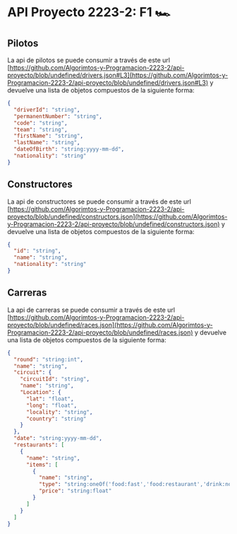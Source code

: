 # API Proyecto 2223-2: F1 🏎️

## Pilotos

La api de pilotos se puede consumir a través de este url [https://github.com/Algorimtos-y-Programacion-2223-2/api-proyecto/blob/undefined/drivers.json#L3](https://github.com/Algorimtos-y-Programacion-2223-2/api-proyecto/blob/undefined/drivers.json#L3) y devuelve una lista de objetos compuestos de la siguiente forma:

```json
{
  "driverId": "string",
  "permanentNumber": "string",
  "code": "string",
  "team": "string",
  "firstName": "string",
  "lastName": "string",
  "dateOfBirth": "string:yyyy-mm-dd",
  "nationality": "string"
}
```

## Constructores

La api de constructores se puede consumir a través de este url [https://github.com/Algorimtos-y-Programacion-2223-2/api-proyecto/blob/undefined/constructors.json](https://github.com/Algorimtos-y-Programacion-2223-2/api-proyecto/blob/undefined/constructors.json) y devuelve una lista de objetos compuestos de la siguiente forma:

```json
{
  "id": "string",
  "name": "string",
  "nationality": "string"
}
```

## Carreras

La api de carreras se puede consumir a través de este url [https://github.com/Algorimtos-y-Programacion-2223-2/api-proyecto/blob/undefined/races.json](https://github.com/Algorimtos-y-Programacion-2223-2/api-proyecto/blob/undefined/races.json) y devuelve una lista de objetos compuestos de la siguiente forma:

```json
{
  "round": "string:int",
  "name": "string",
  "circuit": {
    "circuitId": "string",
    "name": "string",
    "Location": {
      "lat": "float",
      "long": "float",
      "locality": "string",
      "country": "string"
    }
  },
  "date": "string:yyyy-mm-dd",
  "restaurants": [
    {
      "name": "string",
      "items": [
        {
          "name": "string",
          "type": "string:oneOf('food:fast','food:restaurant','drink:not-alcoholic','drink:alcoholic')",
          "price": "string:float"
        }
      ]
    }
  ]
}
```
